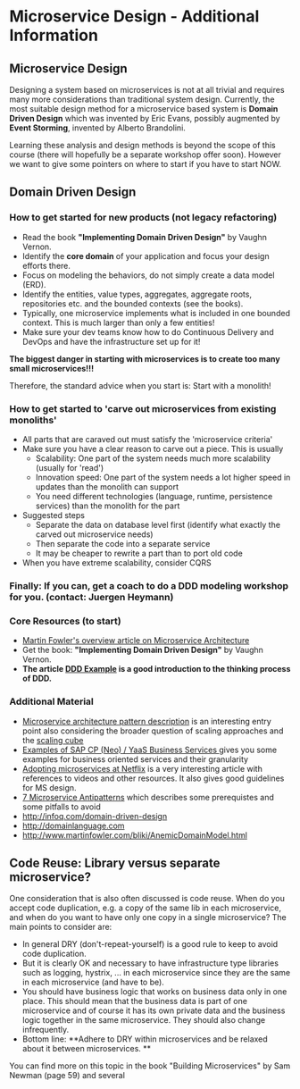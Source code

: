 # Microservice Design - Additional Information

## Microservice Design

Designing a system based on microservices is not at all trivial and requires many more considerations than traditional system design. Currently, the most suitable design method for a microservice based system is **Domain Driven Design** which was invented by Eric Evans, possibly augmented by **Event Storming**, invented by Alberto Brandolini. 

Learning these analysis and design methods is beyond the scope of this course (there will hopefully be a separate workshop offer soon). However we want to give some pointers on where to start if you have to start NOW. 

## Domain Driven Design
### How to get started for new products (not legacy refactoring)
- Read the book **"Implementing Domain Driven Design"** by Vaughn Vernon.
- Identify the **core domain** of your application and focus your design efforts there. 
- Focus on modeling the behaviors, do not simply create a data model (ERD). 
- Identify the entities, value types, aggregates, aggregate roots, repositories etc. and the bounded contexts (see the books).
- Typically, one microservice implements what is included in one bounded context. This is much larger than only a few entities!
- Make sure your dev teams know how to do Continuous Delivery and DevOps and have the infrastructure set up for it!

**The biggest danger in starting with microservices is to create too many small microservices!!!**

Therefore, the standard advice when you start is: Start with a monolith!

### How to get started to 'carve out microservices from existing monoliths'
- All parts that are caraved out must satisfy the 'microservice criteria'
- Make sure you have a clear reason to carve out a piece. This is usually 
  - Scalability: One part of the system needs much more scalability (usually for 'read')
  - Innovation speed: One part of the system needs a lot higher speed in updates than the monolith can support
  - You need different technologies (language, runtime, persistence services) than the monolith for the part
- Suggested steps
  - Separate the data on database level first (identify what exactly the carved out microservice needs)
  - Then separate the code into a separate service
  - It may be cheaper to rewrite a part than to port old code
- When you have extreme scalability, consider CQRS

### Finally: If you can, get a coach to do a DDD modeling workshop for you. (contact: Juergen Heymann)


### Core Resources (to start)
- [Martin Fowler's overview article on Microservice Architecture ](http://martinfowler.com/articles/microservices.html)
- Get the book: **"Implementing Domain Driven Design"** by Vaughn Vernon. 
- **The article [DDD Example](https://www.mirkosertic.de/blog/2013/04/domain-driven-design-example/) is a good introduction to the thinking process of DDD.**

### Additional Material
- [Microservice architecture pattern description](http://microservices.io/patterns/microservices.html) is an interesting entry point also considering the broader question of scaling approaches and the [scaling cube](http://microservices.io/articles/scalecube.html)
- [Examples of SAP CP (Neo) / YaaS Business Services ](http://diginomica.com/2015/09/02/new-business-services-come-to-sap-hcp-weakening-the-iaaspaas-distinctions/) gives you some examples for business oriented services and their granularity
- [Adopting microservices at Netflix](https://www.nginx.com/blog/microservices-at-netflix-architectural-best-practices/) is a very interesting article with references to videos and other resources. It also gives good guidelines for MS design.
- [7 Microservice Antipatterns](http://www.infoq.com/articles/seven-uservices-antipatterns) which describes some prerequistes and some pitfalls to avoid
- http://infoq.com/domain-driven-design
- http://domainlanguage.com
-	http://www.martinfowler.com/bliki/AnemicDomainModel.html 



## Code Reuse: Library versus separate microservice?

One consideration that is also often discussed is code reuse. When do you accept code duplication, e.g. a copy of the same lib in each microservice, and when do you want to have only one copy in a single microservice?  The main points to consider are:
* In general DRY (don't-repeat-yourself) is a good rule to keep to avoid code duplication.
* But it is clearly OK and necessary to have infrastructure type libraries such as logging, hystrix, ... in each microservice since they are the same in each microservice (and have to be).
* You should have business logic that works on business data only in one place. This should mean that the business data is part of one microservice and of course it has its own private data and the business logic together in the same microservice. They should also change infrequently.
* Bottom line: **Adhere to DRY within microservices and be relaxed about it between microservices. **

You can find more on this topic in the book "Building Microservices" by Sam Newman (page 59) and several 
